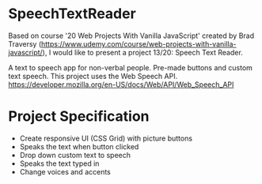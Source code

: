 # SpeechTextReader

Based on course '20 Web Projects With Vanilla JavaScript' created by Brad Traversy (https://www.udemy.com/course/web-projects-with-vanilla-javascript/), I would like to present a project 13/20: Speech Text Reader.

A text to speech app for non-verbal people. Pre-made buttons and custom text speech. This project uses the Web Speech API.
https://developer.mozilla.org/en-US/docs/Web/API/Web_Speech_API

# Project Specification

* Create responsive UI (CSS Grid) with picture buttons
* Speaks the text when button clicked
* Drop down custom text to speech
* Speaks the text typed in
* Change voices and accents
